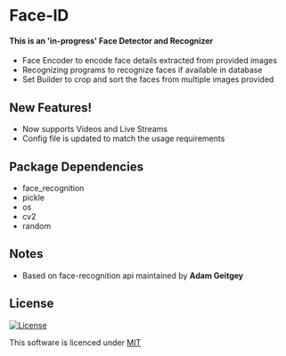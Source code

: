 # **Face-ID**

#### This is an 'in-progress' Face Detector and Recognizer

- Face Encoder to encode face details extracted from provided images
- Recognizing programs to recognize faces if available in database
- Set Builder to crop and sort the faces from multiple images provided



## New Features!

  - Now supports Videos and Live Streams
  - Config file is updated to match the usage requirements


## Package Dependencies

* face_recognition
* pickle
* os
* cv2
* random

## Notes

* Based on face-recognition api maintained by **Adam Geitgey**

## License

[![License](http://img.shields.io/:license-mit-blue.svg?style=flat-square)](https://github.com/s0umitra/Face-ID/blob/master/LICENSE.md)

This software is licenced under [MIT](https://github.com/s0umitra/Face-ID/blob/master/LICENSE.md)